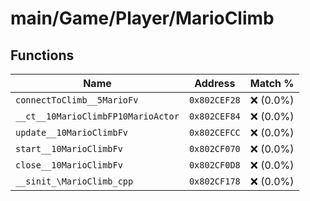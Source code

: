 # main/Game/Player/MarioClimb

## Functions

| Name | Address | Match % |
|------|---------|---------|
| `connectToClimb__5MarioFv` | `0x802CEF28` | :x: (0.0%) |
| `__ct__10MarioClimbFP10MarioActor` | `0x802CEF84` | :x: (0.0%) |
| `update__10MarioClimbFv` | `0x802CEFCC` | :x: (0.0%) |
| `start__10MarioClimbFv` | `0x802CF070` | :x: (0.0%) |
| `close__10MarioClimbFv` | `0x802CF0D8` | :x: (0.0%) |
| `__sinit_\MarioClimb_cpp` | `0x802CF178` | :x: (0.0%) |